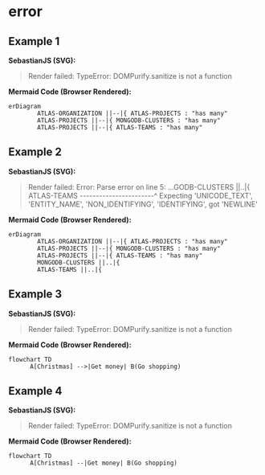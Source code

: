 # error

## Example 1

**SebastianJS (SVG):**

> Render failed: TypeError: DOMPurify.sanitize is not a function

**Mermaid Code (Browser Rendered):**

```mermaid
erDiagram
        ATLAS-ORGANIZATION ||--|{ ATLAS-PROJECTS : "has many"
        ATLAS-PROJECTS ||--|{ MONGODB-CLUSTERS : "has many"
        ATLAS-PROJECTS ||--|{ ATLAS-TEAMS : "has many"
```

## Example 2

**SebastianJS (SVG):**

> Render failed: Error: Parse error on line 5:
...GODB-CLUSTERS ||..|{        ATLAS-TEAMS
-----------------------^
Expecting 'UNICODE_TEXT', 'ENTITY_NAME', 'NON_IDENTIFYING', 'IDENTIFYING', got 'NEWLINE'

**Mermaid Code (Browser Rendered):**

```mermaid
erDiagram
        ATLAS-ORGANIZATION ||--|{ ATLAS-PROJECTS : "has many"
        ATLAS-PROJECTS ||--|{ MONGODB-CLUSTERS : "has many"
        ATLAS-PROJECTS ||--|{ ATLAS-TEAMS : "has many"
        MONGODB-CLUSTERS ||..|{
        ATLAS-TEAMS ||..|{
```

## Example 3

**SebastianJS (SVG):**

> Render failed: TypeError: DOMPurify.sanitize is not a function

**Mermaid Code (Browser Rendered):**

```mermaid
flowchart TD
      A[Christmas] -->|Get money| B(Go shopping)
```

## Example 4

**SebastianJS (SVG):**

> Render failed: TypeError: DOMPurify.sanitize is not a function

**Mermaid Code (Browser Rendered):**

```mermaid
flowchart TD
      A[Christmas] --|Get money| B(Go shopping)
```

